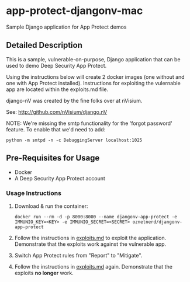 # app-protect-djangonv-mac

Sample Django application for App Protect demos

## Detailed Description

This is a sample, vulnerable-on-purpose, Django application that can be used to demo Deep Security App Protect.

Using the instructions below will create 2 docker images (one without and one with App Protect installed).  Instructions for exploiting the vulernable app are located within the exploits.md file.

django-nV was created by the fine folks over at nVisium.

See:  http://github.com/nVisium/django.nV

NOTE: We're missing the smtp functionality for the 'forgot password' feature. To enable that we'd need to add:

```
python -m smtpd -n -c DebuggingServer localhost:1025
```

## Pre-Requisites for Usage

* Docker
* A Deep Security App Protect account

### Usage Instructions

1. Download & run the container:

    ```
    docker run --rm -d -p 8000:8000 --name djangonv-app-protect -e IMMUNIO_KEY=<KEY> -e IMMUNIO_SECRET=<SECRET> oznetnerd/djangonv-app-protect
    ```
2. Follow the instructions in [exploits.md](exploits.md) to exploit the application.  Demonstrate that the exploits work against the vulnerable app.

3. Switch App Protect rules from "Report" to "Mitigate".

4. Follow the instructions in [exploits.md](exploits.md) again. Demonstrate that the exploits **no longer** work.